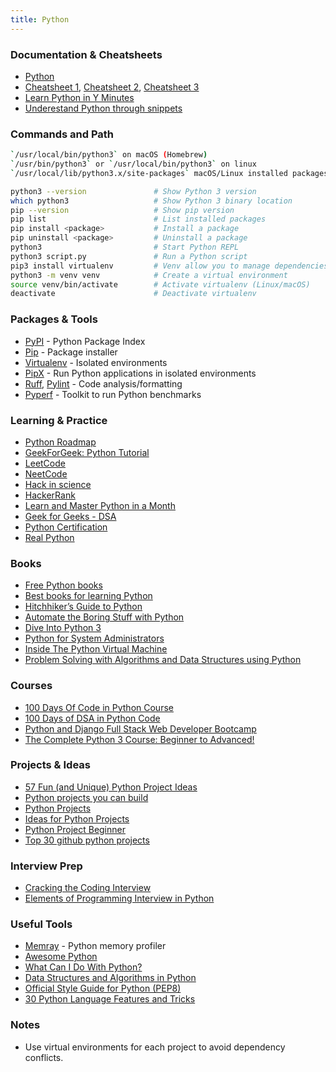 ```yaml
---
title: Python
---
```


### Documentation & Cheatsheets

- [Python](https://www.python.org/)
- [Cheatsheet 1](/files/python3-cheat-sheet.pdf), [Cheatsheet 2](https://www.pythoncheatsheet.org/), [Cheatsheet 3](https://gto76.github.io/python-cheatsheet/)
- [Learn Python in Y Minutes](https://learnxinyminutes.com/docs/python/)
- [Underestand Python through snippets](https://github.com/satwikkansal/wtfpython)

### Commands and Path

```sh
`/usr/local/bin/python3` on macOS (Homebrew)
`/usr/bin/python3` or `/usr/local/bin/python3` on linux
`/usr/local/lib/python3.x/site-packages` macOS/Linux installed packages
```

```sh
python3 --version               # Show Python 3 version
which python3                   # Show Python 3 binary location
pip --version                   # Show pip version
pip list                        # List installed packages
pip install <package>           # Install a package
pip uninstall <package>         # Uninstall a package
python3                         # Start Python REPL
python3 script.py               # Run a Python script
pip3 install virtualenv         # Venv allow you to manage dependencies for different projects separately
python3 -m venv venv            # Create a virtual environment
source venv/bin/activate        # Activate virtualenv (Linux/macOS)
deactivate                      # Deactivate virtualenv
```

### Packages & Tools

- [PyPI](https://pypi.org/) - Python Package Index
- [Pip](https://pip.pypa.io/en/stable/) - Package installer
- [Virtualenv](https://virtualenv.pypa.io/en/stable/) - Isolated environments
- [PipX](https://pipx.pypa.io/stable/) - Run Python applications in isolated environments
- [Ruff](https://github.com/astral-sh/ruff), [Pylint](https://pypi.org/project/pylint/) - Code analysis/formatting
- [Pyperf](https://github.com/psf/pyperf) - Toolkit to run Python benchmarks

### Learning & Practice

- [Python Roadmap](https://roadmap.sh/python)
- [GeekForGeek: Python Tutorial](https://www.geeksforgeeks.org/python/python-programming-language-tutorial/)
- [LeetCode](https://leetcode.com/)
- [NeetCode](https://neetcode.io/practice)
- [Hack in science](https://www.hackinscience.org/exercises/)
- [HackerRank](https://www.hackerrank.com/dashboard)
- [Learn and Master Python in a Month](https://medium.com/@jhankar.mahbub/learn-and-master-python-in-a-month-b1acc94d5f32)
- [Geek for Geeks - DSA](https://www.geeksforgeeks.org/learn-data-structures-and-algorithms-dsa-tutorial/?ref=shm)
- [Python Certification](https://www.guru99.com/python-programming-certification.html#3)
- [Real Python](https://realpython.com/)

### Books

- [Free Python books](https://github.com/pamoroso/free-python-books)
- [Best books for learning Python](https://realpython.com/best-python-books/#best-books-for-learning-python)
- [Hitchhiker’s Guide to Python](https://docs.python-guide.org/)
- [Automate the Boring Stuff with Python](https://automatetheboringstuff.com/)
- [Dive Into Python 3](https://diveintopython3.net/index.html)
- [Python for System Administrators](https://python-for-system-administrators.readthedocs.io/en/latest/index.html)
- [Inside The Python Virtual Machine](https://leanpub.com/insidethepythonvirtualmachine/read)
- [Problem Solving with Algorithms and Data Structures using Python](http://www.openbookproject.net/books/pythonds/)

### Courses

- [100 Days Of Code in Python Course](https://training.talkpython.fm/courses/explore_100days_in_python/100-days-of-code-in-python)
- [100 Days of DSA in Python Code](https://www.linkedin.com/pulse/100-days-dsa-python-code-comprehensive-guide-kumar-vishwakarma-bvnsc/)
- [Python and Django Full Stack Web Developer Bootcamp](https://www.udemy.com/course/python-and-django-full-stack-web-developer-bootcamp/)
- [The Complete Python 3 Course: Beginner to Advanced!](https://www.udemy.com/course/python-complete/)

### Projects & Ideas

- [57 Fun (and Unique) Python Project Ideas](https://www.dataquest.io/blog/python-projects-for-beginners/)
- [Python projects you can build](https://realpython.com/tutorials/projects/)
- [Python Projects](https://www.geeksforgeeks.org/python-projects-beginner-to-advanced/)
- [Ideas for Python Projects](http://pythonpracticeprojects.com/)
- [Python Project Beginner](https://github.com/topics/python-project-beginner)
- [Top 30 github python projects](https://towardsdatascience.com/top-30-github-python-projects-at-the-beginning-of-2022-86b1e3dad1a)

### Interview Prep

- [Cracking the Coding Interview](http://repo.darmajaya.ac.id/4188/1/Cracking%20the%20Coding%20Interview_%20189%20Programming%20Questions%20and%20Solutions%20%28%20PDFDrive%20%29.pdf)
- [Elements of Programming Interview in Python](https://elementsofprogramminginterviews.com/sample/epilight_python_new.pdf)

### Useful Tools

- [Memray](https://github.com/bloomberg/memray) - Python memory profiler
- [Awesome Python](https://github.com/vinta/awesome-python)
- [What Can I Do With Python?](https://realpython.com/what-can-i-do-with-python/#python-in-the-real-world)
- [Data Structures and Algorithms in Python](https://jovian.ai/learn/data-structures-and-algorithms-in-python)
- [Official Style Guide for Python (PEP8)](https://peps.python.org/pep-0008/)
- [30 Python Language Features and Tricks](https://sahandsaba.com/thirty-python-language-features-and-tricks-you-may-not-know.html)

### Notes

- Use virtual environments for each project to avoid dependency conflicts.
